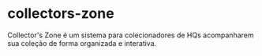# collectors-zone
Collector's Zone é um sistema para colecionadores de HQs acompanharem sua coleção de forma organizada e interativa.
